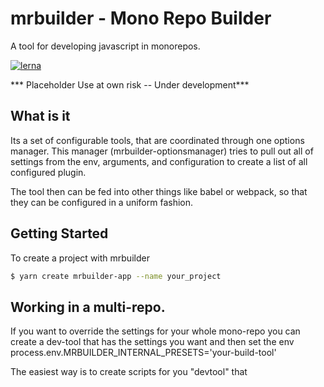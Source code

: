 mrbuilder - Mono Repo Builder
===
A tool for developing javascript in monorepos.

[![lerna](https://img.shields.io/badge/maintained%20with-lerna-cc00ff.svg)](https://lernajs.io/)

*** Placeholder  Use at own risk -- Under development***


## What is it
Its a set of configurable tools, that are coordinated through one options manager.
This manager (mrbuilder-optionsmanager) tries to pull out all of settings
from the env, arguments, and configuration to create a list of all configured plugin.

The tool then can be fed into other things like babel or webpack, so that
they can be configured in a uniform fashion.



## Getting Started
To create a project with mrbuilder

```sh
$ yarn create mrbuilder-app --name your_project
```

## Working in a multi-repo.
If you want to override the settings for your whole mono-repo you can create
a dev-tool that has the settings you want and then set the env
process.env.MRBUILDER_INTERNAL_PRESETS='your-build-tool'

The easiest way is to create scripts for you "devtool" that
